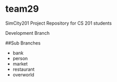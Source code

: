 team29
======

SimCity201 Project Repository for CS 201 students

Development Branch

##Sub Branches
+ bank
+ person
+ market
+ restaurant
+ overworld
